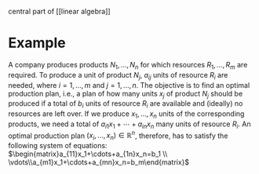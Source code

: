 central part of [[linear algebra]]

# Example
A company produces products $N_1,...,N_n$ for which resources $R_1,...,R_m$ are required. To produce a unit of product $N_j$, $a_{ij}$ units of resource $R_i$ are needed, where $i=1,...,m$ and $j=1,...,n$.
The objective is to find an optimal production plan, i.e., a plan of how many units $x_j$ of product $N_j$ should be produced if a total of $b_i$ units of resource $R_i$ are available and (ideally) no resources are left over.
If we produce $x_1,...,x_n$ units of the corresponding products, we need a total of $a_{i1}x_1+\cdots+a_{in}x_n$ many units of resource $R_i$. An optimal production plan $(x_i,...,x_n)\in\mathbb{R}^n$, therefore, has to satisfy the following system of equations:
$\begin{matrix}a_{11}x_1+\cdots+a_{1n}x_n=b_1 \\
\vdots\\a_{m1}x_1+\cdots+a_{mn}x_n=b_m\end{matrix}$
